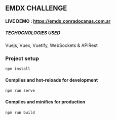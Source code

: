 ## EMDX CHALLENGE

#### LIVE DEMO : https://emdx.conradocanas.com.ar

##### TECHOCNOLOGIES USED

Vuejs, Vuex, Vuetify, WebSockets & APIRest

### Project setup
```
npm install
```

#### Compiles and hot-reloads for development
```
npm run serve
```

#### Compiles and minifies for production
```
npm run build
```
